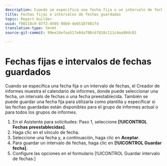 ```yaml
---
description: Cuando se especifica una fecha fija o un intervalo de fechas, el Creador de informes muestra el calendario de informes, donde puede seleccionar una fecha, un intervalo de fechas o una fecha preestablecida. También se puede guardar una fecha fija para utilizarla como plantilla y especificar si las fechas guardadas están disponibles para el grupo de informes actual o para todos los grupos de informes.
title: Fechas fijas e intervalos de fechas guardados
topic: Report builder
uuid: f00218c0-07f3-4505-98b0-de05187401fd
translation-type: tm+mt
source-git-commit: 99ee24efaa517e8da700c67818c111c4aa90dc02

---
```



# Fechas fijas e intervalos de fechas guardados

Cuando se especifica una fecha fija o un intervalo de fechas, el Creador de informes muestra el calendario de informes, donde puede seleccionar una fecha, un intervalo de fechas o una fecha preestablecida. También se puede guardar una fecha fija para utilizarla como plantilla y especificar si las fechas guardadas están disponibles para el grupo de informes actual o para todos los grupos de informes.

1. En el Asistente para solicitudes: Paso 1, seleccione **[!UICONTROL Fechas preestablecidas]**.
1. Haga clic en el vínculo de fecha.
1. Seleccione una fecha y, a continuación, haga clic en **Aceptar**.
1. Para guardar un intervalo de fechas, haga clic en **[!UICONTROL Guardar fecha]**.
1. Configure las opciones en el formulario [!UICONTROL Guardar intervalo de fechas:]
